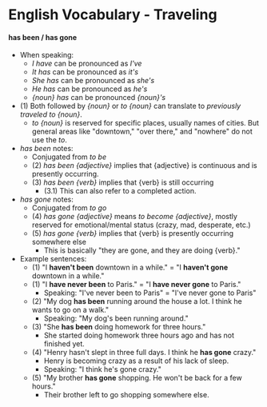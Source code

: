 # English Vocabulary - Traveling

#### has been / has gone
   + When speaking:
      + _I have_ can be pronounced as _I've_
      + _It has_ can be pronounced as _it's_
      + _She has_ can be pronounced as _she's_
      + _He has_ can be pronounced as _he's_
      + _{noun} has_ can be pronounced _{noun}'s_
   + (1) Both followed by _{noun}_ or _to {noun}_ can translate to _previously traveled to {noun}_.
      + _to {noun}_ is reserved for specific places, usually names of cities. But general areas like "downtown," "over there," and "nowhere" do not use the _to_.
   + _has been_ notes:
      + Conjugated from _to be_
      + (2) _has been {adjective}_ implies that {adjective} is continuous and is presently occurring.
      + (3) _has been {verb}_ implies that {verb} is still occurring
         + (3.1) This can also refer to a completed action.
   + _has gone_ notes:
      + Conjugated from _to go_
      + (4) _has gone {adjective}_ means _to become {adjective}_, mostly reserved for emotional/mental status (crazy, mad, desperate, etc.)
      + (5) _has gone {verb}_ implies that {verb} is presently occurring somewhere else
         + This is basically "they are gone, and they are doing {verb}."
   + Example sentences:
      + (1) "I __haven't been__ downtown in a while." = "I __haven't gone__ downtown in a while."
      + (1) "I __have never been__ to Paris." = "I __have never gone__ to Paris."
         + Speaking: "I've never been to Paris" = "I've never gone to Paris"
      + (2) "My dog __has been__ running around the house a lot. I think he wants to go on a walk."
         + Speaking: "My dog's been running around."
      + (3) "She __has been__ doing homework for three hours."
         + She started doing homework three hours ago and has not finished yet.
      + (4) "Henry hasn't slept in three full days. I think he __has gone__ crazy."
         + Henry is becoming crazy as a result of his lack of sleep.
         + Speaking: "I think he's gone crazy."
      + (5) "My brother __has gone__ shopping. He won't be back for a few hours."
         + Their brother left to go shopping somewhere else.
